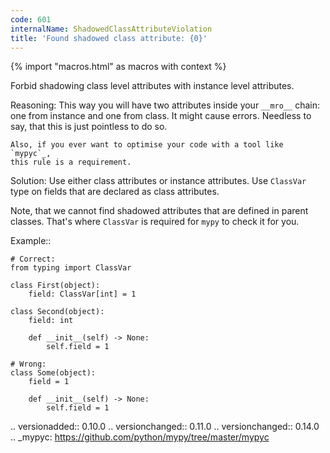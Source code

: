 ```yaml
---
code: 601
internalName: ShadowedClassAttributeViolation
title: 'Found shadowed class attribute: {0}'
---
```


{% import "macros.html" as macros with context %}

Forbid shadowing class level attributes with instance level attributes.

Reasoning: This way you will have two attributes inside your `__mro__`
chain: one from instance and one from class. It might cause errors.
Needless to say, that this is just pointless to do so.

    Also, if you ever want to optimise your code with a tool like `mypyc`_,
    this rule is a requirement.

Solution: Use either class attributes or instance attributes. Use
`ClassVar` type on fields that are declared as class attributes.

Note, that we cannot find shadowed attributes that are defined in parent
classes. That's where `ClassVar` is required for `mypy` to check it for
you.

Example::

    # Correct:
    from typing import ClassVar
    
    class First(object):
        field: ClassVar[int] = 1
    
    class Second(object):
        field: int
    
        def __init__(self) -> None:
            self.field = 1
    
    # Wrong:
    class Some(object):
        field = 1
    
        def __init__(self) -> None:
            self.field = 1

.. versionadded:: 0.10.0 .. versionchanged:: 0.11.0 .. versionchanged::
0.14.0 .. \_mypyc: https://github.com/python/mypy/tree/master/mypyc